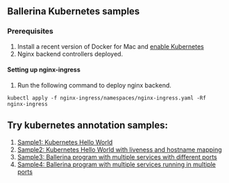 ## Ballerina Kubernetes samples


### Prerequisites
 1. Install a recent version of Docker for Mac and [enable Kubernetes](https://docs.docker.com/docker-for-mac/#kubernetes)
 2. Nginx backend controllers deployed.

#### Setting up nginx-ingress

1. Run the following command to deploy nginx backend.

```
kubectl apply -f nginx-ingress/namespaces/nginx-ingress.yaml -Rf nginx-ingress
```

## Try kubernetes annotation samples:

1. [Sample1: Kubernetes Hello World](sample1/)
1. [Sample2: Kubernetes Hello World with liveness and hostname mapping](sample2/)
1. [Sample3: Ballerina program with multiple services with different ports](sample3/)
1. [Sample4: Ballerina program with multiple services running in multiple ports](sample4/)

